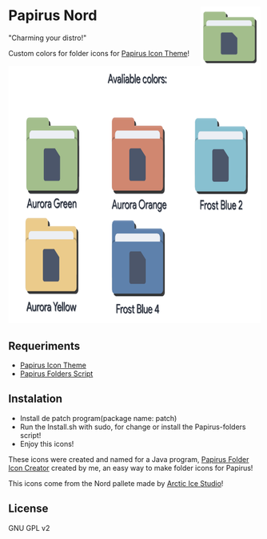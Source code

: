 <img src="Images/image1.png" alt="Logo" align="right" /> Papirus Nord
=====

"Charming your distro!"

Custom colors for folder icons for <a href="https://github.com/PapirusDevelopmentTeam/papirus-icon-theme">Papirus Icon Theme</a>!

<p align="center">
  <img widt="269" height="514" src="Images/image.png">
</p>

## Requeriments

 - <a href="https://github.com/PapirusDevelopmentTeam/papirus-icon-theme">Papirus Icon Theme</a>
 - <a href="https://github.com/PapirusDevelopmentTeam/papirus-folders">Papirus Folders Script</a>

## Instalation
 - Install de patch program(package name: patch)
 - Run the Install.sh with sudo, for change or install the Papirus-folders script!
 - Enjoy this icons!


These icons were created and named for a Java program, <a href="https://github.com/Joshaby/Papirus-Folder-Icon-Creator">Papirus Folder Icon Creator</a> created by me, an easy way to make folder icons for Papirus!

This icons come from the Nord pallete made by <a href="https://github.com/arcticicestudio/nord">Arctic Ice Studio</a>!

## License

GNU GPL v2